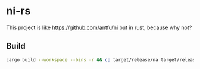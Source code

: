 # ni-rs

This project is like <https://github.com/antfu/ni> but in rust, because why not?

## Build

```sh
cargo build --workspace --bins -r && cp target/release/na target/release/ni target/release/nr npm/dist
```
